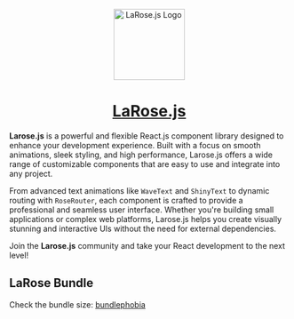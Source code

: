 <p align="center">
  <a href="https://larose.vercel.app">
    <picture>
      <source media="(prefers-color-scheme: dark)" srcset="https://i.ibb.co/rkMKzQv/a-simple-logo-for-a-tech-tool-named-larose-js-it-f-ow-O1-Z9-Dg-R96-R5j5-ZSZOpmw-Qjb-At-TRo-Ti-CXL9fy.jpg">
      <img src="https://i.ibb.co/rkMKzQv/a-simple-logo-for-a-tech-tool-named-larose-js-it-f-ow-O1-Z9-Dg-R96-R5j5-ZSZOpmw-Qjb-At-TRo-Ti-CXL9fy.jpg" alt="LaRose.js Logo" height="128">
    </picture>
    <h1 align="center">LaRose.js</h1>
  </a>
</p>

**Larose.js** is a powerful and flexible React.js component library designed to enhance your development experience. Built with a focus on smooth animations, sleek styling, and high performance, Larose.js offers a wide range of customizable components that are easy to use and integrate into any project.

From advanced text animations like `WaveText` and `ShinyText` to dynamic routing with `RoseRouter`, each component is crafted to provide a professional and seamless user interface. Whether you're building small applications or complex web platforms, Larose.js helps you create visually stunning and interactive UIs without the need for external dependencies.

Join the **Larose.js** community and take your React development to the next level!

## LaRose Bundle
Check the bundle size: [bundlephobia](https://bundlephobia.com/package/larose)
